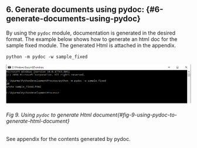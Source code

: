 ## 6\. Generate documents using pydoc: {#6-generate-documents-using-pydoc}

By using the `pydoc` module, documentation is generated in the desired format. The example below shows how to generate an html doc for the sample fixed module. The generated Html is attached in the appendix.



```shell
python -m pydoc -w sample_fixed
```



![](/media/image9.png)
###### Fig 9. Using `pydoc` to generate Html document{#fig-9-using-pydoc-to-generate-html-document}

See appendix for the contents generated by pydoc.
